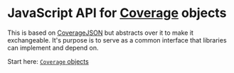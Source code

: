 # JavaScript API for [Coverage](https://en.wikipedia.org/wiki/Coverage_data) objects

This is based on [CoverageJSON](https://github.com/neothemachine/coveragejson) but abstracts over it to make it exchangeable. It's purpose is to serve as a common interface that libraries can implement and depend on.

Start here: [`Coverage` objects](Coverage.md)
